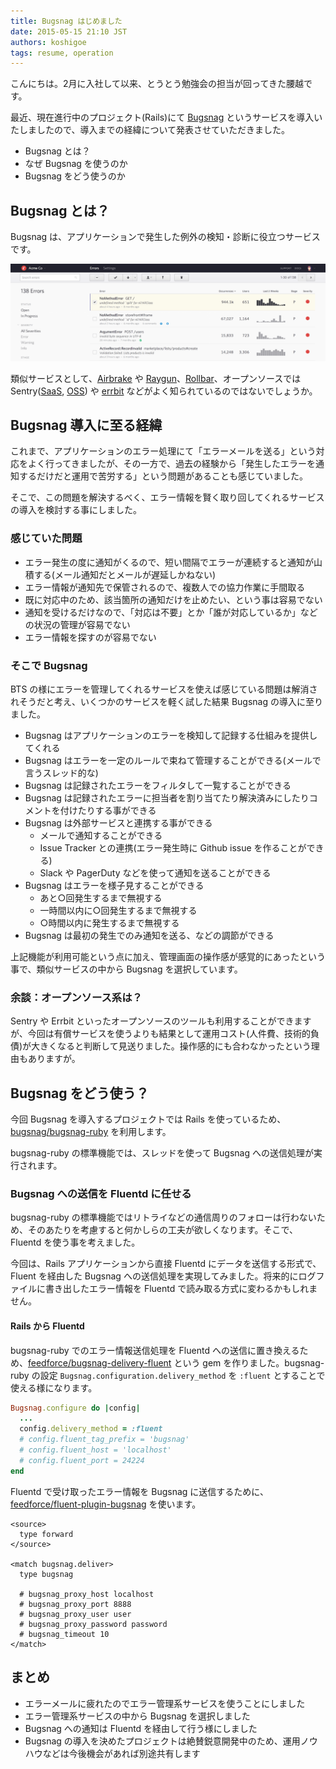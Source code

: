 ```yaml
---
title: Bugsnag はじめました
date: 2015-05-15 21:10 JST
authors: koshigoe
tags: resume, operation
---
```


こんにちは。2月に入社して以来、とうとう勉強会の担当が回ってきた腰越です。

最近、現在進行中のプロジェクト(Rails)にて [Bugsnag](https://bugsnag.com/) というサービスを導入いたしましたので、導入までの経緯について発表させていただきました。

- Bugsnag とは？
- なぜ Bugsnag を使うのか
- Bugsnag をどう使うのか

<!--more-->

## Bugsnag とは？

Bugsnag は、アプリケーションで発生した例外の検知・診断に役立つサービスです。

![bugsnag screenshot](/images/2015/05/bugsnag-screenshot.png)

類似サービスとして、[Airbrake](https://airbrake.io/) や [Raygun](https://raygun.io/)、[Rollbar](https://rollbar.com/)、オープンソースでは Sentry([SaaS](https://getsentry.com/welcome/), [OSS](https://github.com/getsentry/sentry)) や [errbit](https://github.com/errbit/errbit) などがよく知られているのではないでしょうか。

## Bugsnag 導入に至る経緯

これまで、アプリケーションのエラー処理にて「エラーメールを送る」という対応をよく行ってきましたが、その一方で、過去の経験から「発生したエラーを通知するだけだと運用で苦労する」という問題があることも感じていました。

そこで、この問題を解決するべく、エラー情報を賢く取り回してくれるサービスの導入を検討する事にしました。

### 感じていた問題

- エラー発生の度に通知がくるので、短い間隔でエラーが連続すると通知が山積する(メール通知だとメールが遅延しかねない)
- エラー情報が通知先で保管されるので、複数人での協力作業に手間取る
- 既に対応中のため、該当箇所の通知だけを止めたい、という事は容易でない
- 通知を受けるだけなので、「対応は不要」とか「誰が対応しているか」などの状況の管理が容易でない
- エラー情報を探すのが容易でない

### そこで Bugsnag

BTS の様にエラーを管理してくれるサービスを使えば感じている問題は解消されそうだと考え、いくつかのサービスを軽く試した結果 Bugsnag の導入に至りました。

- Bugsnag はアプリケーションのエラーを検知して記録する仕組みを提供してくれる
- Bugsnag はエラーを一定のルールで束ねて管理することができる(メールで言うスレッド的な)
- Bugsnag は記録されたエラーをフィルタして一覧することができる
- Bugsnag は記録されたエラーに担当者を割り当てたり解決済みにしたりコメントを付けたりする事ができる
- Bugsnag は外部サービスと連携する事ができる
    - メールで通知することができる
    - Issue Tracker との連携(エラー発生時に Github issue を作ることができる)
    - Slack や PagerDuty などを使って通知を送ることができる
- Bugsnag はエラーを様子見することができる
    - あと○回発生するまで無視する
    - 一時間以内に○回発生するまで無視する
    - ○時間以内に発生するまで無視する
- Bugsnag は最初の発生でのみ通知を送る、などの調節ができる

上記機能が利用可能という点に加え、管理画面の操作感が感覚的にあったという事で、類似サービスの中から Bugsnag を選択しています。

### 余談：オープンソース系は？

Sentry や Errbit といったオープンソースのツールも利用することができますが、今回は有償サービスを使うよりも結果として運用コスト(人件費、技術的負債)が大きくなると判断して見送りました。操作感的にも合わなかったという理由もありますが。

## Bugsnag をどう使う？

今回 Bugsnag を導入するプロジェクトでは Rails を使っているため、[bugsnag/bugsnag-ruby](https://github.com/bugsnag/bugsnag-ruby) を利用します。

bugsnag-ruby の標準機能では、スレッドを使って Bugsnag への送信処理が実行されます。

### Bugsnag への送信を Fluentd に任せる

bugsnag-ruby の標準機能ではリトライなどの通信周りのフォローは行わないため、そのあたりを考慮すると何かしらの工夫が欲しくなります。そこで、Fluentd を使う事を考えました。

今回は、Rails アプリケーションから直接 Fluentd にデータを送信する形式で、Fluent を経由した Bugsnag への送信処理を実現してみました。将来的にログファイルに書き出したエラー情報を Fluentd で読み取る方式に変わるかもしれません。

#### Rails から Fluentd

bugsnag-ruby でのエラー情報送信処理を Fluentd への送信に置き換えるため、[feedforce/bugsnag-delivery-fluent](https://github.com/feedforce/bugsnag-delivery-fluent) という gem を作りました。bugsnag-ruby の設定 `Bugsnag.configuration.delivery_method` を `:fluent` とすることで使える様になります。

```rb
Bugsnag.configure do |config|
  ...
  config.delivery_method = :fluent
  # config.fluent_tag_prefix = 'bugsnag'
  # config.fluent_host = 'localhost'
  # config.fluent_port = 24224
end
```

Fluentd で受け取ったエラー情報を Bugsnag に送信するために、[feedforce/fluent-plugin-bugsnag](https://github.com/feedforce/fluent-plugin-bugsnag) を使います。

```
<source>
  type forward
</source>

<match bugsnag.deliver>
  type bugsnag

  # bugsnag_proxy_host localhost
  # bugsnag_proxy_port 8888
  # bugsnag_proxy_user user
  # bugsnag_proxy_password password
  # bugsnag_timeout 10
</match>
```

## まとめ

- エラーメールに疲れたのでエラー管理系サービスを使うことにしました
- エラー管理系サービスの中から Bugsnag を選択しました
- Bugsnag への通知は Fluentd を経由して行う様にしました
- Bugsnag の導入を決めたプロジェクトは絶賛鋭意開発中のため、運用ノウハウなどは今後機会があれば別途共有します
